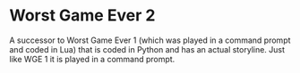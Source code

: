 # Worst Game Ever 2
A successor to Worst Game Ever 1 (which was played in a command prompt and coded in Lua) that is coded in Python and has an actual storyline.
Just like WGE 1 it is played in a command prompt.
